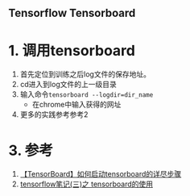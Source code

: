 Tensorflow Tensorboard
---

# 1. 调用tensorboard
1. 首先定位到训练之后log文件的保存地址。
2. cd进入到log文件的上一级目录
3. 输入命令`tensorboard --logdir=dir_name`
    + 在chrome中输入获得的网址
4. 更多的实践参考参考2

# 3. 参考
1. <a href = "https://blog.csdn.net/jinlong_xu/article/details/71124589">【TensorBoard】如何启动tensorboard的详尽步骤</a>
2. <a href = "https://www.cnblogs.com/fydeblog/p/7429344.html">tensorflow笔记(三)之 tensorboard的使用</a>